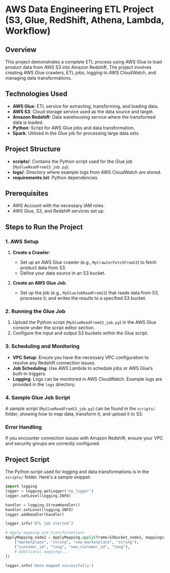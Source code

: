 # AWS Data Engineering ETL Project (S3, Glue, RedShift, Athena, Lambda, Workflow)

## Overview
This project demonstrates a complete ETL process using AWS Glue to load product data from AWS S3 into Amazon Redshift. The project involves creating AWS Glue crawlers, ETL jobs, logging to AWS CloudWatch, and managing data transformations.

## Technologies Used
- **AWS Glue**: ETL service for extracting, transforming, and loading data.
- **AWS S3**: Cloud storage service used as the data source and target.
- **Amazon Redshift**: Data warehousing service where the transformed data is loaded.
- **Python**: Script for AWS Glue jobs and data transformation.
- **Spark**: Utilized in the Glue job for processing large data sets.

## Project Structure
- **scripts/**: Contains the Python script used for the Glue job (`MyGlueReadFromS3_job.py`).
- **logs/**: Directory where example logs from AWS CloudWatch are stored.
- **requirements.txt**: Python dependencies.

## Prerequisites
- AWS Account with the necessary IAM roles.
- AWS Glue, S3, and Redshift services set up.

## Steps to Run the Project

### 1. AWS Setup
1. **Create a Crawler**: 
   - Set up an AWS Glue crawler (e.g., `MyCrawlerFetchFromS3`) to fetch product data from S3.
   - Define your data source in an S3 bucket.

2. **Create an AWS Glue Job**: 
   - Set up the job (e.g., `MyGlueJobReadFromS3`) that reads data from S3, processes it, and writes the results to a specified S3 bucket.

### 2. Running the Glue Job
1. Upload the Python script (`MyGlueReadFromS3_job.py`) in the AWS Glue console under the script editor section.
2. Configure the input and output S3 buckets within the Glue script.

### 3. Scheduling and Monitoring
- **VPC Setup**: Ensure you have the necessary VPC configuration to resolve any Redshift connection issues.
- **Job Scheduling**: Use AWS Lambda to schedule jobs or AWS Glue’s built-in triggers.
- **Logging**: Logs can be monitored in AWS CloudWatch. Example logs are provided in the `logs` directory.

### 4. Sample Glue Job Script
A sample script (`MyGlueReadFromS3_job.py`) can be found in the `scripts/` folder, showing how to map data, transform it, and upload it to S3.

### Error Handling
If you encounter connection issues with Amazon Redshift, ensure your VPC and security groups are correctly configured.

## Project Script
The Python script used for logging and data transformations is in the `scripts/` folder. Here's a sample snippet:

```python
import logging
logger = logging.getLogger('my_logger')
logger.setLevel(logging.INFO)

handler = logging.StreamHandler()
handler.setLevel(logging.INFO)
logger.addHandler(handler)

logger.info('ETL job started')

# Apply mapping and transformations
ApplyMapping_node2 = ApplyMapping.apply(frame=S3bucket_node1, mappings=[
    ("marketplace", "string", "new_marketplace", "string"),
    ("customer_id", "long", "new_customer_id", "long"),
    # Additional mappings...
])

logger.info('Data mapped successfully')
